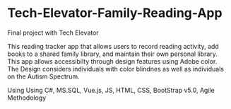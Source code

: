 # Tech-Elevator-Family-Reading-App
Final project with Tech Elevator

This reading tracker app that allows users to record reading activity, add books to a shared family library, and maintain their own personal library. 
This app allows accessibilty through design features using Adobe color. The Design considers individuals with color blindnes as well as individuals on the Autism Spectrum.

Using Using C#, MS.SQL, Vue.js, JS, HTML, CSS, BootStrap v5.0, Agile Methodology
